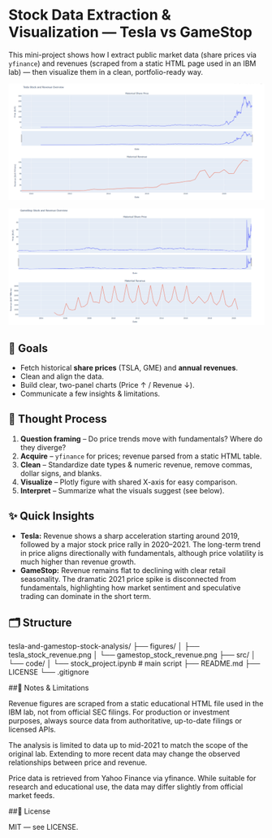 # Stock Data Extraction & Visualization — Tesla vs GameStop

This mini-project shows how I extract public market data (share prices via `yfinance`) and revenues (scraped from a static HTML page used in an IBM lab) — then visualize them in a clean, portfolio-ready way.

<div align="center">

![Tesla](figures/tesla_stock_revenue.png)

![GameStop](figures/gamestop_stock_revenue.png)

</div>

## 🎯 Goals
- Fetch historical **share prices** (TSLA, GME) and **annual revenues**.
- Clean and align the data.
- Build clear, two-panel charts (Price ↑ / Revenue ↓).
- Communicate a few insights & limitations.

## 🧠 Thought Process
1. **Question framing** – Do price trends move with fundamentals? Where do they diverge?
2. **Acquire** – `yfinance` for prices; revenue parsed from a static HTML table.
3. **Clean** – Standardize date types & numeric revenue, remove commas, dollar signs, and blanks.
4. **Visualize** – Plotly figure with shared X-axis for easy comparison.
5. **Interpret** – Summarize what the visuals suggest (see below).

## ✨ Quick Insights
- **Tesla:** Revenue shows a sharp acceleration starting around 2019, followed by a major stock price rally in 2020–2021. The long-term trend in price aligns directionally with fundamentals, although price volatility is much higher than revenue growth.
- **GameStop:** Revenue remains flat to declining with clear retail seasonality. The dramatic 2021 price spike is disconnected from fundamentals, highlighting how market sentiment and speculative trading can dominate in the short term.

## 🗂 Structure
tesla-and-gamestop-stock-analysis/
├── figures/
│ ├── tesla_stock_revenue.png
│ └── gamestop_stock_revenue.png
├── src/
│ └── code/
│ └── stock_project.ipynb # main script
├── README.md
├── LICENSE
└── .gitignore

##🔎 Notes & Limitations

Revenue figures are scraped from a static educational HTML file used in the IBM lab, not from official SEC filings. For production or investment purposes, always source data from authoritative, up-to-date filings or licensed APIs.

The analysis is limited to data up to mid-2021 to match the scope of the original lab. Extending to more recent data may change the observed relationships between price and revenue.

Price data is retrieved from Yahoo Finance via yfinance. While suitable for research and educational use, the data may differ slightly from official market feeds.

##📜 License

MIT — see LICENSE.
